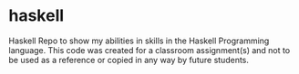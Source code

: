 # haskell
Haskell Repo to show my abilities in skills in the Haskell Programming language. This code was created for a classroom assignment(s) and not to be used as a reference or copied in any way by future students.
